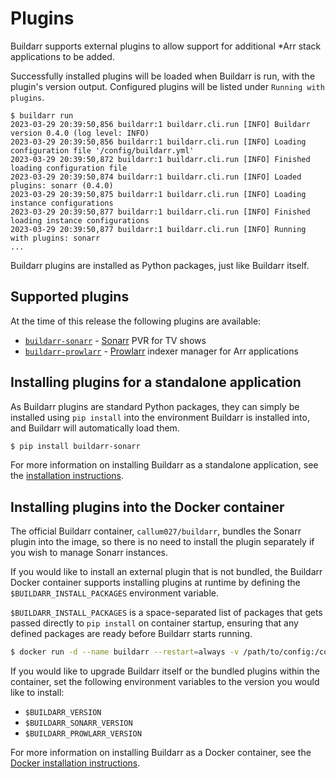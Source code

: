 # Plugins

Buildarr supports external plugins to allow support for additional *Arr stack applications to be added.

Successfully installed plugins will be loaded when Buildarr is run, with the plugin's version output. Configured plugins will be listed under `Running with plugins`.

```text
$ buildarr run
2023-03-29 20:39:50,856 buildarr:1 buildarr.cli.run [INFO] Buildarr version 0.4.0 (log level: INFO)
2023-03-29 20:39:50,856 buildarr:1 buildarr.cli.run [INFO] Loading configuration file '/config/buildarr.yml'
2023-03-29 20:39:50,872 buildarr:1 buildarr.cli.run [INFO] Finished loading configuration file
2023-03-29 20:39:50,874 buildarr:1 buildarr.cli.run [INFO] Loaded plugins: sonarr (0.4.0)
2023-03-29 20:39:50,875 buildarr:1 buildarr.cli.run [INFO] Loading instance configurations
2023-03-29 20:39:50,877 buildarr:1 buildarr.cli.run [INFO] Finished loading instance configurations
2023-03-29 20:39:50,877 buildarr:1 buildarr.cli.run [INFO] Running with plugins: sonarr
...
```

Buildarr plugins are installed as Python packages, just like Buildarr itself.

## Supported plugins

At the time of this release the following plugins are available:

* [`buildarr-sonarr`](https://buildarr.github.io/plugins/sonarr) - [Sonarr](https://sonarr.tv) PVR for TV shows
* [`buildarr-prowlarr`](https://buildarr.github.io/plugins/prowlarr) - [Prowlarr](https://prowlarr.com) indexer manager for Arr applications

## Installing plugins for a standalone application

As Buildarr plugins are standard Python packages, they can simply be installed using `pip install` into the environment Buildarr is installed into, and Buildarr will automatically load them.

```bash
$ pip install buildarr-sonarr
```

For more information on installing Buildarr as a standalone application, see the [installation instructions](../installation.md#standalone-application).

## Installing plugins into the Docker container

The official Buildarr container, `callum027/buildarr`, bundles the Sonarr plugin into the image, so there is no need to install the plugin separately if you wish to manage Sonarr instances.

If you would like to install an external plugin that is not bundled, the Buildarr Docker container supports installing plugins at runtime by defining the `$BUILDARR_INSTALL_PACKAGES` environment variable.

`$BUILDARR_INSTALL_PACKAGES` is a space-separated list of packages that gets passed directly to `pip install` on container startup, ensuring that any defined packages are ready before Buildarr starts running.

```bash
$ docker run -d --name buildarr --restart=always -v /path/to/config:/config -e PUID=<PUID> -e PGID=<PGID> -e BUILDARR_INSTALL_PLUGINS="buildarr-sonarr" callum027/buildarr:latest
```

If you would like to upgrade Buildarr itself or the bundled plugins within the container, set the following environment variables to the version you would like to install:

* `$BUILDARR_VERSION`
* `$BUILDARR_SONARR_VERSION`
* `$BUILDARR_PROWLARR_VERSION`

For more information on installing Buildarr as a Docker container, see the [Docker installation instructions](../installation.md#docker).

